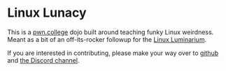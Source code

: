 # Linux Lunacy

This is a [pwn.college](https://pwn.college) dojo built around teaching funky Linux weirdness.
Meant as a bit of an off-its-rocker followup for the [Linux Luminarium](https://pwn.college/linux-luminarium).

If you are interested in contributing, please make your way over to [github](https://github.com/pwncollege/linux-lunacy) and [the Discord channel](https://discord.com/channels/750635557666816031/1282232049679204442).
